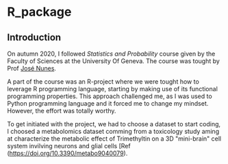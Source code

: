# R_package

## Introduction

On autumn 2020, I followed *Statistics and Probability* course given by the Faculty of Sciences at the University Of Geneva. The course was tought by Prof [José Nunes](https://genev.unige.ch/research/people/Jose-Manuel-De-Abreu-Nunes).

A part of the course was an R-project where we were tought how to leverage R programming language, starting by making use of its functional programming properties. This approach challenged me, as I was used to Python programming language and it forced me to change my mindset. However, the effort was totally worthy.

To get initiated with the project, we had to choose a dataset to start coding, I choosed a metabolomics dataset comming from a toxicology study aming at characterize the metabolic effect of Trimethyltin on a 3D "mini-brain" cell system invilving neurons and glial cells [Ref (https://doi.org/10.3390/metabo9040079).

